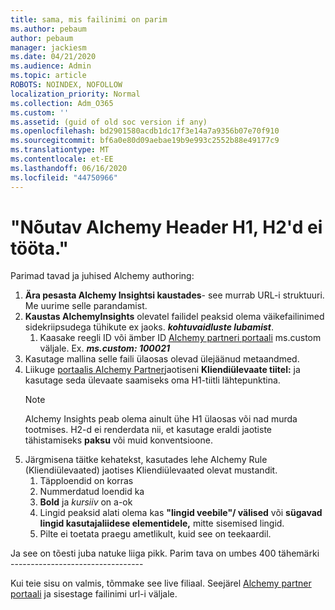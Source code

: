 ```yaml
---
title: sama, mis failinimi on parim
ms.author: pebaum
author: pebaum
manager: jackiesm
ms.date: 04/21/2020
ms.audience: Admin
ms.topic: article
ROBOTS: NOINDEX, NOFOLLOW
localization_priority: Normal
ms.collection: Adm_O365
ms.custom: ''
ms.assetid: (guid of old soc version if any)
ms.openlocfilehash: bd2901580acdb1dc17f3e14a7a9356b07e70f910
ms.sourcegitcommit: bf6a0e80d09aebae19b9e993c2552b88e49177c9
ms.translationtype: MT
ms.contentlocale: et-EE
ms.lasthandoff: 06/16/2020
ms.locfileid: "44750966"
---
```

# <a name="required-alchemy-header-h1-h2s-dont-work"></a>"Nõutav Alchemy Header H1, H2'd ei tööta."
Parimad tavad ja juhised Alchemy authoring:

1. **Ära pesasta Alchemy Insightsi kaustades**- see murrab URL-i struktuuri. Me uurime selle parandamist.
1. **Kaustas AlchemyInsights** olevatel failidel peaksid olema väikefailinimed sidekriipsudega tühikute ex jaoks. ***kohtuvaidluste lubamist***.
    1. Kaasake reegli ID või ämber ID [Alchemy partneri portaali](https://alchemyportal.azurewebsites.net) ms.custom väljale. Ex. ***ms.custom: 100021***
1. Kasutage mallina selle faili ülaosas olevad ülejäänud metaandmed.
1. Liikuge [portaalis Alchemy Partner](https://alchemyportal.azurewebsites.net)jaotiseni **Kliendiülevaate tiitel:** ja kasutage seda ülevaate saamiseks oma H1-tiitli lähtepunktina. 
    > [!NOTE]
    > Alchemy Insights peab olema ainult ühe H1 ülaosas või nad murda tootmises. H2-d ei renderdata nii, et kasutage eraldi jaotiste tähistamiseks **paksu** või muid konventsioone.
1. Järgmisena täitke kehatekst, kasutades lehe Alchemy Rule (Kliendiülevaated) jaotises Kliendiülevaated olevat mustandit.
    1. Täpploendid on korras
    1. Nummerdatud loendid ka
    1. **Bold** ja *kursiiv* on a-ok
    1. Lingid peaksid alati olema kas **"lingid veebile"/ välised** või **sügavad lingid kasutajaliidese elementidele,** mitte sisemised lingid.
    1. Pilte ei toetata praegu ametlikult, kuid see on teekaardil.

Ja see on tõesti juba natuke liiga pikk. Parim tava on umbes 400 tähemärki ---------------------------------

Kui teie sisu on valmis, tõmmake see live filiaal. Seejärel [Alchemy partner portaali](https://alchemyportal.azurewebsites.net) ja sisestage failinimi url-i väljale. 